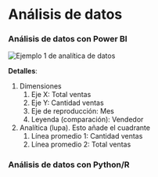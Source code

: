 # Análisis de datos

### Análisis de datos con Power BI

![Ejemplo 1 de analítica de datos](https://i.imgur.com/0SdDUWR.png)

**Detalles**:

1. Dimensiones
   1. Eje X: Total ventas
   2. Eje Y: Cantidad ventas
   3. Eje de reproducción: Mes
   4. Leyenda (comparación): Vendedor
2. Analítica (lupa). Esto añade el cuadrante
   1. Línea promedio 1: Cantidad ventas
   2. Línea promedio 2: Total ventas

### Análisis de datos con Python/R
